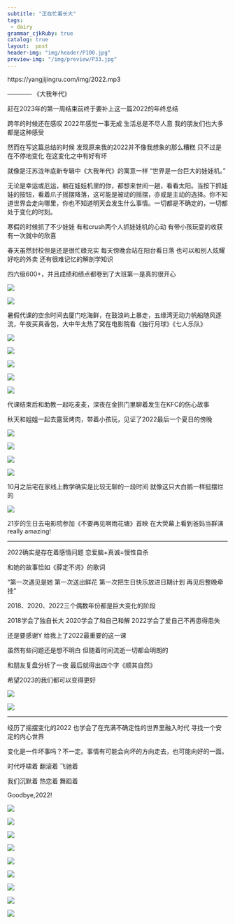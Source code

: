 ```yaml
---
subtitle: "正在忙着长大"
tags: 
 - dairy
grammar_cjkRuby: true
catalog: true
layout:  post
header-img: "img/header/P100.jpg"
preview-img: "/img/preview/P33.jpg"
---
```


<p>https://yangjijingru.com/img/2022.mp3</p>

———— 《大我年代》

赶在2023年的第一周结束前终于要补上这一篇2022的年终总结

跨年的时候还在感叹 2022年感觉一事无成 生活总是不尽人意 我的朋友们也大多都是这种感受

然而在写这篇总结的时候 发现原来我的2022并不像我想象的那么糟糕 只不过是在不停地变化 在这变化之中有好有坏

就像是汪苏泷年底新专辑中《大我年代》的寓意一样 “世界是一台巨大的娃娃机。”

无论是幸运或厄运，躺在娃娃机里的你，都想来世间一趟，看看太阳。当按下抓娃娃的按钮，看着爪子摇摆降落，这可能是被动的摇摆，亦或是主动的选择。你不知道世界会走向哪里，你也不知道明天会发生什么事情。一切都是不确定的，一切都处于变化的时刻。

寒假的时候抓了不少娃娃 有和crush两个人抓娃娃机的心动 有带小孩玩耍的收获 有一次就中的欣喜

春天虽然封校但是还是很忙碌充实 每天傍晚会站在阳台看日落 也可以和别人炫耀好吃的外卖 还有很难记忆的解剖学知识

四六级600+，并且成绩和绩点都卷到了大班第一是真的很开心

![](https://yangjijingru.com/img/2022/P1.jpg)

![](https://yangjijingru.com/img/2022/P3.jpg)

暑假代课的空余时间去厦门吃海鲜，在鼓浪屿上暴走，五缘湾无动力帆船随风逐流，午夜买真香包，大中午太热了窝在电影院看《独行月球》《七人乐队》

![](https://yangjijingru.com/img/2022/P6.jpg)

![](https://yangjijingru.com/img/2022/P7.jpg)

![](https://yangjijingru.com/img/2022/P8.jpg)

![](https://yangjijingru.com/img/2022/P9.jpg)

![](https://yangjijingru.com/img/2022/P10.jpg)

代课结束后和助教一起吃麦麦，深夜在金拱门里聊着发生在KFC的伤心故事

秋天和姐姐一起去露营烤肉，带着小孩玩，见证了2022最后一个夏日的傍晚

![](https://yangjijingru.com/img/2022/P13.jpg)

![](https://yangjijingru.com/img/2022/P14.jpg)

![](https://yangjijingru.com/img/2022/P16.jpg)

![](https://yangjijingru.com/img/2022/P17.jpg)

10月之后宅在家线上教学确实是比较无聊的一段时间 就像这只大白鹅一样挺摆烂的

![](https://yangjijingru.com/img/2022/P22.jpg)

21岁的生日去电影院参加《不要再见啊雨花塘》首映 在大荧幕上看到爸妈当群演 really amazing!

---

2022确实是存在着感情问题 恋爱脑+真诚=慢性自杀

和她的故事恰如《薛定不谔》的歌词

“第一次遇见是她  第一次送出鲜花  第一次把生日快乐放进日期计划  再见后整晚牵挂”

2018、2020、2022三个偶数年份都是巨大变化的阶段

2018学会了独自长大 2020学会了和自己和解 2022学会了爱自己不再患得患失

还是要感谢Y 给我上了2022最重要的这一课

虽然有些问题还是想不明白 但随着时间流逝一切都会明朗的 

和朋友复盘分析了一夜 最后就得出四个字《顺其自然》

希望2023的我们都可以变得更好

![](https://yangjijingru.com/img/2022/P12.jpg)

![](https://yangjijingru.com/img/2022/P15.jpg)

---

经历了摇摆变化的2022 也学会了在充满不确定性的世界里融入时代 寻找一个安定的内心世界

变化是一件坏事吗？不一定。事情有可能会向坏的方向走去，也可能向好的一面。

时代呼啸着 翻滚着 飞驰着

我们沉默着 热恋着 舞蹈着

Goodbye,2022!

![](https://yangjijingru.com/img/2022/P2.jpg)

![](https://yangjijingru.com/img/2022/P4.jpg)

![](https://yangjijingru.com/img/2022/P5.jpg)

![](https://yangjijingru.com/img/2022/P11.jpg)

![](https://yangjijingru.com/img/2022/P19.jpg)

![](https://yangjijingru.com/img/2022/P21.jpg)

![](https://yangjijingru.com/img/2022/P18.jpg)

![](https://yangjijingru.com/img/2022/P23.jpg)

![](https://yangjijingru.com/img/2022/P20.jpg)



